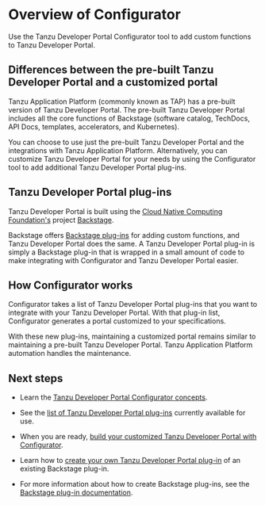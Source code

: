 # Overview of Configurator

Use the Tanzu Developer Portal Configurator tool to add custom functions to Tanzu Developer Portal.

## <a id="diff"></a> Differences between the pre-built Tanzu Developer Portal and a customized portal

Tanzu Application Platform (commonly known as TAP) has a pre-built version of Tanzu Developer
Portal. The pre-built Tanzu Developer Portal includes all the core functions of Backstage
(software catalog, TechDocs, API Docs, templates, accelerators, and Kubernetes).

You can choose to use just the pre-built Tanzu Developer Portal and the integrations with Tanzu
Application Platform. Alternatively, you can customize Tanzu Developer Portal for your needs by
using the Configurator tool to add additional Tanzu Developer Portal plug-ins.

## <a id="plug-ins"></a> Tanzu Developer Portal plug-ins

Tanzu Developer Portal is built using the [Cloud Native Computing Foundation's](https://www.cncf.io/)
project [Backstage](https://backstage.io/).

Backstage offers [Backstage plug-ins](https://backstage.io/plugins/) for adding custom
functions, and Tanzu Developer Portal does the same.
A Tanzu Developer Portal plug-in is simply a Backstage plug-in that is wrapped in a small
amount of code to make integrating with Configurator and Tanzu Developer Portal easier.

## <a id="how-it-works"></a> How Configurator works

Configurator takes a list of Tanzu Developer Portal plug-ins that you want to integrate with your
Tanzu Developer Portal. With that plug-in list, Configurator generates a portal customized to your
specifications.

With these new plug-ins, maintaining a customized portal remains similar to maintaining a pre-built
Tanzu Developer Portal. Tanzu Application Platform automation handles the maintenance.

## <a id="next-steps"></a> Next steps

- Learn the [Tanzu Developer Portal Configurator concepts](concepts.hbs.md).

- See the [list of Tanzu Developer Portal plug-ins](dependency-version-reference.hbs.md#external-tdp-plugins)
  currently available for use.

- When you are ready, [build your customized Tanzu Developer Portal with Configurator](building.hbs.md).

- Learn how to
  [create your own Tanzu Developer Portal plug-in](create-plug-in-wrapper.hbs.md) of
  an existing Backstage plug-in.

- For more information about how to create Backstage plug-ins, see the
  [Backstage plug-in documentation](https://backstage.io/docs/plugins/).
